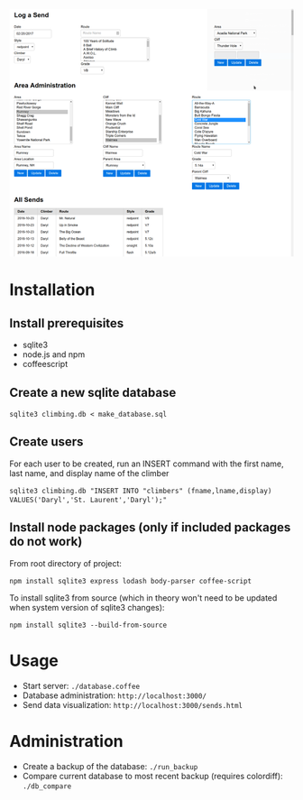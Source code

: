 ![Database interface](/climbingdb.png?raw=true "Database interface")

# Installation

## Install prerequisites
* sqlite3
* node.js and npm
* coffeescript

## Create a new sqlite database
```
sqlite3 climbing.db < make_database.sql
```

## Create users
For each user to be created, run an INSERT command with the first name,
last name, and display name of the climber
```
sqlite3 climbing.db "INSERT INTO "climbers" (fname,lname,display) VALUES('Daryl','St. Laurent','Daryl');"
```

## Install node packages (only if included packages do not work)
From root directory of project:
```
npm install sqlite3 express lodash body-parser coffee-script
```
To install sqlite3 from source (which in theory won't need to be updated when system
version of sqlite3 changes):
```
npm install sqlite3 --build-from-source
```

# Usage

* Start server: `./database.coffee`
* Database administration: `http://localhost:3000/`
* Send data visualization: `http://localhost:3000/sends.html`

# Administration

* Create a backup of the database: `./run_backup`
* Compare current database to most recent backup (requires colordiff): `./db_compare`
